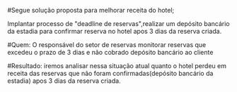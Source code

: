 #Segue solução proposta para melhorar receita do hotel;

Implantar processo de "deadline de reservas",realizar um depósito bancário da estadia para confirmar reserva no hotel apos 3 dias da reserva criada.

#Quem:
O responsável do setor de reservas monitorar reservas que excedeu o prazo de 3 dias e não cobrado depósito bancário ao cliente

#Resultado:
iremos analisar nessa situação atual quanto o hotel perdeu em receita das reservas que não foram confirmadas(depósito bancário da estadia)
apos 3 dias da reserva criada.
